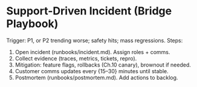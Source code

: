 # Support-Driven Incident (Bridge Playbook)
Trigger: P1, or P2 trending worse; safety hits; mass regressions.
Steps:
1) Open incident (runbooks/incident.md). Assign roles + comms.
2) Collect evidence (traces, metrics, tickets, repro).
3) Mitigation: feature flags, rollbacks (Ch.10 canary), brownout if needed.
4) Customer comms updates every {15–30} minutes until stable.
5) Postmortem (runbooks/postmortem.md). Add actions to backlog.
